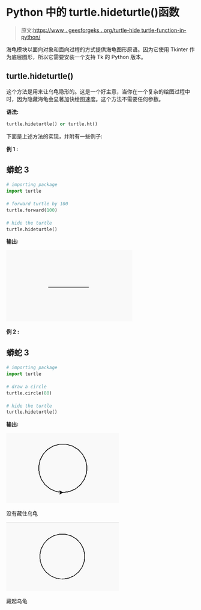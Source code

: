 # Python 中的 turtle.hideturtle()函数

> 原文:[https://www . geesforgeks . org/turtle-hide turtle-function-in-python/](https://www.geeksforgeeks.org/turtle-hideturtle-function-in-python/)

海龟模块以面向对象和面向过程的方式提供海龟图形原语。因为它使用 Tkinter 作为底层图形，所以它需要安装一个支持 Tk 的 Python 版本。

## turtle.hideturtle()

这个方法是用来让乌龟隐形的。这是一个好主意，当你在一个复杂的绘图过程中时，因为隐藏海龟会显著加快绘图速度。这个方法不需要任何参数。

**语法:**

```py
turtle.hideturtle() or turtle.ht()

```

下面是上述方法的实现，并附有一些例子:

**例 1 :**

## 蟒蛇 3

```py
# importing package
import turtle

# forward turtle by 100
turtle.forward(100)

# hide the turtle
turtle.hideturtle()
```

**输出:**

![](img/3ad8a03fe0dccacd4d3bb1058cde3d5b.png)

**例 2 :**

## 蟒蛇 3

```py
# importing package
import turtle

# draw a circle
turtle.circle(80)

# hide the turtle
turtle.hideturtle()
```

**输出:**

![](img/9809f2bb9a998f546f5db563394ecdf5.png)

没有藏住乌龟

![](img/87ea375261c446fc65967c4215114a15.png)

藏起乌龟